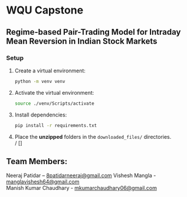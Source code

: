 # WQU Capstone

## Regime-based Pair-Trading Model for Intraday Mean Reversion in Indian Stock Markets

### Setup

1. Create a virtual environment:
    ```bash
    python -m venv venv
    ```

2. Activate the virtual environment:
    ```bash
    source ./venv/Scripts/activate  
    ```

3. Install dependencies:
    ```bash
    pip install -r requirements.txt
    ```

4. Place the **unzipped** folders in the `downloaded_files/` directories.  
<Rar name> / [<CSVs>]

Team Members:
---------------

Neeraj Patidar – 8patidarneeraj@gmail.com
Vishesh Mangla - manglavishesh64@gmail.com  
Manish Kumar Chaudhary - mkumarchaudhary06@gmail.com 
